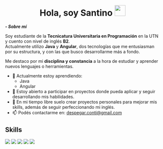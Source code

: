 <h1 align="center"><b>Hola, soy Santino</b> <img src="https://media.giphy.com/media/hvRJCLFzcasrR4ia7z/giphy.gif" width="35"></h1>

***- Sobre mí***

Soy estudiante de la **Tecnicatura Universitaria en Programación** en la UTN y cuento con nivel de inglés **B2**.  
Actualmente utilizo **Java** y **Angular**, dos tecnologías que me entusiasman por su estructura, y con las que busco desarrollarme más a fondo.

Me destaco por mi **disciplina y constancia** a la hora de estudiar y aprender nuevos lenguajes o herramientas.

- 🌱 Actualmente estoy aprendiendo:
  - Java
  - Angular
- 💼 Estoy abierto a participar en proyectos donde pueda aplicar y seguir desarrollando mis habilidades.
- 🧠 En mi tiempo libre suelo crear proyectos personales para mejorar mis skills, además de seguir perfeccionando mi inglés.
- 📫 Podés contactarme en: <a href="mailto:despegar.conti@gmail.com">despegar.conti@gmail.com</a>

## Skills

<span>
  <img src="https://img.shields.io/badge/Angular-DD0031?style=for-the-badge&logo=angular&logoColor=white" />
  <img src="https://img.shields.io/badge/React-61DAFB?style=for-the-badge&logo=react&logoColor=black" />
  <img src="https://img.shields.io/badge/Java-ED8B00?style=for-the-badge&logo=java&logoColor=white" />
  <img src="https://img.shields.io/badge/TypeScript-007ACC?style=for-the-badge&logo=typescript&logoColor=white" />
  <img src="https://img.shields.io/badge/SQL-4479A1?style=for-the-badge&logo=mysql&logoColor=white" />
</span>
</div>
